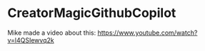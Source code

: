# CreatorMagicGithubCopilot
Mike made a video about this: https://www.youtube.com/watch?v=l4QSIewvq2k
